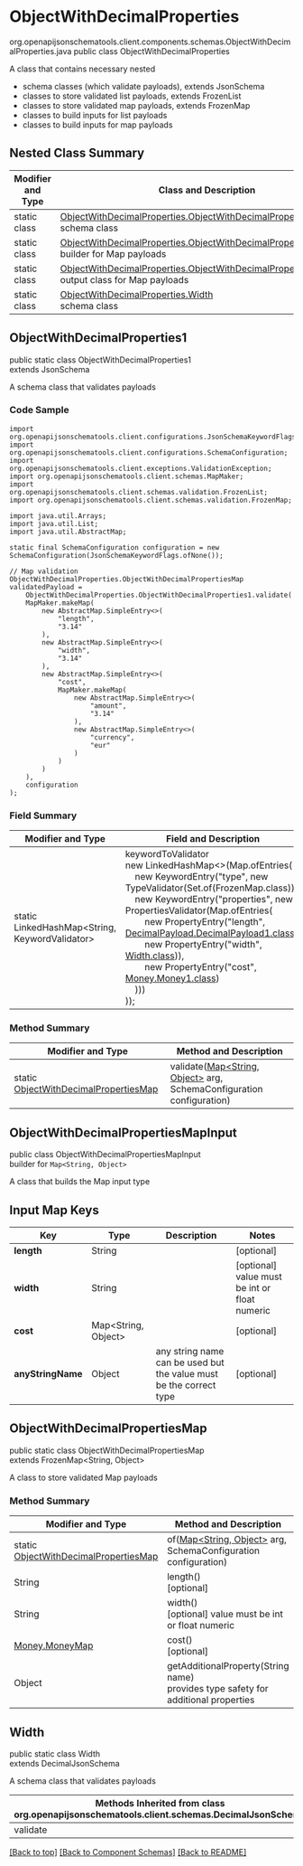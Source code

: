 # ObjectWithDecimalProperties
org.openapijsonschematools.client.components.schemas.ObjectWithDecimalProperties.java
public class ObjectWithDecimalProperties

A class that contains necessary nested
- schema classes (which validate payloads), extends JsonSchema
- classes to store validated list payloads, extends FrozenList
- classes to store validated map payloads, extends FrozenMap
- classes to build inputs for list payloads
- classes to build inputs for map payloads

## Nested Class Summary
| Modifier and Type | Class and Description |
| ----------------- | ---------------------- |
| static class | [ObjectWithDecimalProperties.ObjectWithDecimalProperties1](#objectwithdecimalproperties1)<br> schema class |
| static class | [ObjectWithDecimalProperties.ObjectWithDecimalPropertiesMapInput](#objectwithdecimalpropertiesmapinput)<br> builder for Map payloads |
| static class | [ObjectWithDecimalProperties.ObjectWithDecimalPropertiesMap](#objectwithdecimalpropertiesmap)<br> output class for Map payloads |
| static class | [ObjectWithDecimalProperties.Width](#width)<br> schema class |

## ObjectWithDecimalProperties1
public static class ObjectWithDecimalProperties1<br>
extends JsonSchema

A schema class that validates payloads

### Code Sample
```
import org.openapijsonschematools.client.configurations.JsonSchemaKeywordFlags;
import org.openapijsonschematools.client.configurations.SchemaConfiguration;
import org.openapijsonschematools.client.exceptions.ValidationException;
import org.openapijsonschematools.client.schemas.MapMaker;
import org.openapijsonschematools.client.schemas.validation.FrozenList;
import org.openapijsonschematools.client.schemas.validation.FrozenMap;

import java.util.Arrays;
import java.util.List;
import java.util.AbstractMap;

static final SchemaConfiguration configuration = new SchemaConfiguration(JsonSchemaKeywordFlags.ofNone());

// Map validation
ObjectWithDecimalProperties.ObjectWithDecimalPropertiesMap validatedPayload =
    ObjectWithDecimalProperties.ObjectWithDecimalProperties1.validate(
    MapMaker.makeMap(
        new AbstractMap.SimpleEntry<>(
            "length",
            "3.14"
        ),
        new AbstractMap.SimpleEntry<>(
            "width",
            "3.14"
        ),
        new AbstractMap.SimpleEntry<>(
            "cost",
            MapMaker.makeMap(
                new AbstractMap.SimpleEntry<>(
                    "amount",
                    "3.14"
                ),
                new AbstractMap.SimpleEntry<>(
                    "currency",
                    "eur"
                )
            )
        )
    ),
    configuration
);
```

### Field Summary
| Modifier and Type | Field and Description |
| ----------------- | ---------------------- |
| static LinkedHashMap<String, KeywordValidator> |keywordToValidator<br/>new LinkedHashMap<>(Map.ofEntries(<br/>&nbsp;&nbsp;&nbsp;&nbsp;new KeywordEntry("type", new TypeValidator(Set.of(FrozenMap.class))),<br/>&nbsp;&nbsp;&nbsp;&nbsp;new KeywordEntry("properties", new PropertiesValidator(Map.ofEntries(<br>&nbsp;&nbsp;&nbsp;&nbsp;&nbsp;&nbsp;&nbsp;&nbsp;new PropertyEntry("length", [DecimalPayload.DecimalPayload1.class](../../components/schemas/DecimalPayload.md#decimalpayload1)),<br>&nbsp;&nbsp;&nbsp;&nbsp;&nbsp;&nbsp;&nbsp;&nbsp;new PropertyEntry("width", [Width.class](#width))),<br>&nbsp;&nbsp;&nbsp;&nbsp;&nbsp;&nbsp;&nbsp;&nbsp;new PropertyEntry("cost", [Money.Money1.class](../../components/schemas/Money.md#money1))<br>&nbsp;&nbsp;&nbsp;&nbsp;)))<br>)); |

### Method Summary
| Modifier and Type | Method and Description |
| ----------------- | ---------------------- |
| static [ObjectWithDecimalPropertiesMap](#objectwithdecimalpropertiesmap) | validate([Map<String, Object>](#objectwithdecimalpropertiesmapinput) arg, SchemaConfiguration configuration) |

## ObjectWithDecimalPropertiesMapInput
public class ObjectWithDecimalPropertiesMapInput<br>
builder for `Map<String, Object>`

A class that builds the Map input type

## Input Map Keys
| Key | Type |  Description | Notes |
| --- | ---- | ------------ | ----- |
| **length** | String |  | [optional] |
| **width** | String |  | [optional] value must be int or float numeric |
| **cost** | Map<String, Object> |  | [optional] |
| **anyStringName** | Object | any string name can be used but the value must be the correct type | [optional] |

## ObjectWithDecimalPropertiesMap
public static class ObjectWithDecimalPropertiesMap<br>
extends FrozenMap<String, Object>

A class to store validated Map payloads

### Method Summary
| Modifier and Type | Method and Description |
| ----------------- | ---------------------- |
| static [ObjectWithDecimalPropertiesMap](#objectwithdecimalpropertiesmap) | of([Map<String, Object>](#objectwithdecimalpropertiesmapinput) arg, SchemaConfiguration configuration) |
| String | length()<br>[optional] |
| String | width()<br>[optional] value must be int or float numeric |
| [Money.MoneyMap](../../components/schemas/Money.md#moneymap) | cost()<br>[optional] |
| Object | getAdditionalProperty(String name)<br>provides type safety for additional properties |

## Width
public static class Width<br>
extends DecimalJsonSchema

A schema class that validates payloads

| Methods Inherited from class org.openapijsonschematools.client.schemas.DecimalJsonSchema |
| ------------------------------------------------------------------ |
| validate                                                           |

[[Back to top]](#top) [[Back to Component Schemas]](../../../README.md#Component-Schemas) [[Back to README]](../../../README.md)
